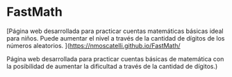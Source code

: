 # FastMath
[Página web desarrollada para practicar cuentas matemáticas básicas ideal para niños. Puede aumentar el nivel a través de la cantidad de dígitos de los números aleatorios. 
](https://nmoscatelli.github.io/FastMath/

Página web desarrollada para practicar cuentas básicas de matemática con la posibilidad de aumentar la dificultad a través de la cantidad de dígitos.)
